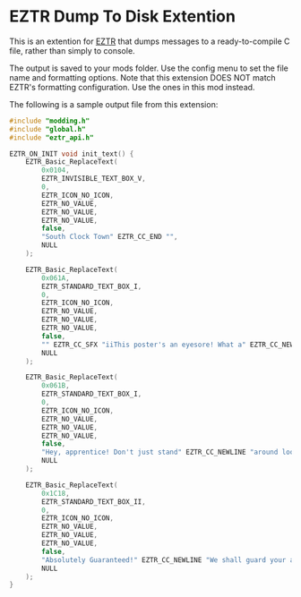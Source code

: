 # EZTR Dump To Disk Extention

This is an extention for [EZTR](https://thunderstore.io/c/zelda-64-recompiled/p/LT_Schmiddy/EZ_Text_Replacer_API/) that dumps messages to a ready-to-compile C file, rather than simply to console.

The output is saved to your mods folder. Use the config menu to set the file name and formatting options.
Note that this extension DOES NOT match EZTR's formatting configuration. Use the ones in this mod instead.

The following is a sample output file from this extension:

```C
#include "modding.h"
#include "global.h"
#include "eztr_api.h"

EZTR_ON_INIT void init_text() {
    EZTR_Basic_ReplaceText(
        0x0104,
        EZTR_INVISIBLE_TEXT_BOX_V,
        0,
        EZTR_ICON_NO_ICON,
        EZTR_NO_VALUE,
        EZTR_NO_VALUE,
        EZTR_NO_VALUE,
        false,
        "South Clock Town" EZTR_CC_END "",
        NULL
    );

    EZTR_Basic_ReplaceText(
        0x061A,
        EZTR_STANDARD_TEXT_BOX_I,
        0,
        EZTR_ICON_NO_ICON,
        EZTR_NO_VALUE,
        EZTR_NO_VALUE,
        EZTR_NO_VALUE,
        false,
        "" EZTR_CC_SFX "iiThis poster's an eyesore! What a" EZTR_CC_NEWLINE "sorry collection of cowards!!" EZTR_CC_NEWLINE "Bluh-yek! Foo!" EZTR_CC_EVENT2 "" EZTR_CC_END "",
        NULL
    );

    EZTR_Basic_ReplaceText(
        0x061B,
        EZTR_STANDARD_TEXT_BOX_I,
        0,
        EZTR_ICON_NO_ICON,
        EZTR_NO_VALUE,
        EZTR_NO_VALUE,
        EZTR_NO_VALUE,
        false,
        "Hey, apprentice! Don't just stand" EZTR_CC_NEWLINE "around lookin' at the sky all" EZTR_CC_NEWLINE "day!" EZTR_CC_EVENT2 "" EZTR_CC_END "",
        NULL
    );

    EZTR_Basic_ReplaceText(
        0x1C18,
        EZTR_STANDARD_TEXT_BOX_II,
        0,
        EZTR_ICON_NO_ICON,
        EZTR_NO_VALUE,
        EZTR_NO_VALUE,
        EZTR_NO_VALUE,
        false,
        "Absolutely Guaranteed!" EZTR_CC_NEWLINE "We shall guard your assets!" EZTR_CC_NEWLINE "        Clock Town Bank" EZTR_CC_END "",
        NULL
    );
}
```
